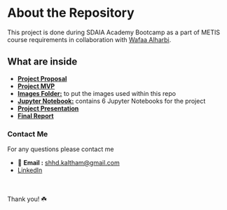 # About the Repository 
This project is done during SDAIA Academy Bootcamp as a part of METIS course requirements in collaboration with [Wafaa Alharbi](https://github.com/Wafaa-Alharbi).
## What are inside 
- [**Project Proposal**](Resume_Parser_Proposal.md)
- [**Project MVP**](Resume_Parser_MVP.md)
- [**Images Folder:**](/Images) to put the images used within this repo
- [**Jupyter Notebook:**](/Jupyter_Notebooks) contains 6 Jupyter Notebooks for the project
- [**Project Presentation**](Resume_Parser_slides.pdf)
- [**Final Report**](Resume_Parser_Final_Report.md)

### Contact Me
For any questions please contact me <br/>
- 📧 **Email :** shhd.kaltham@gmail.com <br/>
- [LinkedIn](www.linkedin.com/in/shahad-alkaltham)

<br/><br/>
Thank you! ☘️
